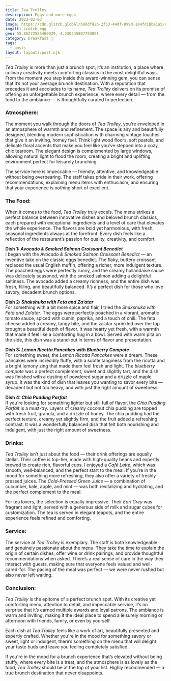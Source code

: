 ```yaml
---
title: Tea Trolley
description: Eggs and more eggs
date: 2023-02-03
image: https://cdn.glitch.global/b9ddfd2b-2f53-44df-899d-104fd1bbe1a5/scotchegg.jpg?v=1736509656067
imgalt: scotch egg
geo: 55.86272585460929,-4.230245807793091
category: breakfast 🍳
tags:
  - posts
layout: layouts/post.njk
---
```


*Tea Trolley* is more than just a brunch spot; it’s an institution, a place where culinary creativity meets comforting classics in the most delightful ways. From the moment you step inside this award-winning gem, you can sense that it’s not your average brunch destination. With a reputation that precedes it and accolades to its name, *Tea Trolley* delivers on its promise of offering an unforgettable brunch experience, where every detail — from the food to the ambiance — is thoughtfully curated to perfection.

### Atmosphere:
The moment you walk through the doors of *Tea Trolley*, you’re enveloped in an atmosphere of warmth and refinement. The space is airy and beautifully designed, blending modern sophistication with charming vintage touches that give it an inviting, homey feel. Think light wood floors, soft pastels, and delicate floral accents that make you feel like you’ve stepped into a cozy, chic tearoom. The elegant design is complemented by large windows, allowing natural light to flood the room, creating a bright and uplifting environment perfect for leisurely brunching.

The service here is impeccable — friendly, attentive, and knowledgeable without being overbearing. The staff takes pride in their work, offering recommendations, explaining menu items with enthusiasm, and ensuring that your experience is nothing short of excellent.

### The Food:
When it comes to the food, *Tea Trolley* truly excels. The menu strikes a perfect balance between innovative dishes and beloved brunch classics, each prepared with exceptional ingredients and a level of care that elevates the whole experience. The flavors are bold yet harmonious, with fresh, seasonal ingredients always at the forefront. Every dish feels like a reflection of the restaurant’s passion for quality, creativity, and comfort.

**Dish 1: *Avocado & Smoked Salmon Croissant Benedict***  
I began with the *Avocado & Smoked Salmon Croissant Benedict* — an inventive take on the classic eggs benedict. The flaky, buttery croissant replaced the usual English muffin, offering a richer, more indulgent texture. The poached eggs were perfectly runny, and the creamy hollandaise sauce was delicately seasoned, with the smoked salmon adding a delightful saltiness. The avocado added a creamy richness, and the entire dish was fresh, filling, and beautifully balanced. It’s a perfect dish for those who love savory, decadent brunch options.

**Dish 2: *Shakshuka with Feta and Za’atar***  
For something with a bit more spice and flair, I tried the *Shakshuka with Feta and Za’atar*. The eggs were perfectly poached in a vibrant, aromatic tomato sauce, spiced with cumin, paprika, and a touch of chili. The feta cheese added a creamy, tangy bite, and the za’atar sprinkled over the top brought a beautiful depth of flavor. It was hearty yet fresh, with a warmth that made it feel like a comforting hug in a bowl. Served with warm pita on the side, this dish was a stand-out in terms of flavor and presentation.

**Dish 3: *Lemon Ricotta Pancakes with Blueberry Compote***  
For something sweet, the *Lemon Ricotta Pancakes* were a dream. These pancakes were incredibly fluffy, with a subtle tanginess from the ricotta and a bright lemony zing that made them feel fresh and light. The *blueberry compote* was a perfect complement, sweet and slightly tart, and the dish was finished with a dusting of powdered sugar and a drizzle of maple syrup. It was the kind of dish that leaves you wanting to savor every bite — decadent but not too heavy, and with just the right amount of sweetness.

**Dish 4: *Chia Pudding Parfait***  
If you're looking for something lighter but still full of flavor, the *Chia Pudding Parfait* is a must-try. Layers of creamy coconut chia pudding are topped with fresh fruit, granola, and a drizzle of honey. The chia pudding had the perfect texture, creamy yet slightly firm, and the fruit added a refreshing contrast. It was a wonderfully balanced dish that felt both nourishing and indulgent, with just the right amount of sweetness.

### Drinks:
*Tea Trolley* isn’t just about the food — their drink offerings are equally stellar. Their coffee is top-tier, made with high-quality beans and expertly brewed to create rich, flavorful cups. I enjoyed a *Café Latte*, which was smooth, well-balanced, and the perfect start to the meal. If you’re in the mood for something more refreshing, they also offer a variety of freshly pressed juices. The *Cold-Pressed Green Juice* — a combination of cucumber, kale, apple, and mint — was both revitalizing and hydrating, and the perfect complement to the meal.

For tea lovers, the selection is equally impressive. Their *Earl Grey* was fragrant and light, served with a generous side of milk and sugar cubes for customization. The tea is served in elegant teapots, and the entire experience feels refined and comforting.

### Service:
The service at *Tea Trolley* is exemplary. The staff is both knowledgeable and genuinely passionate about the menu. They take the time to explain the origin of certain dishes, offer wine or drink pairings, and provide thoughtful recommendations when asked. There’s a real sense of care in the way they interact with guests, making sure that everyone feels valued and well-cared-for. The pacing of the meal was perfect — we were never rushed but also never left waiting.

### Conclusion:
*Tea Trolley* is the epitome of a perfect brunch spot. With its creative yet comforting menu, attention to detail, and impeccable service, it’s no surprise that it’s earned multiple awards and loyal patrons. The ambiance is warm and inviting, making it the ideal place to spend a leisurely morning or afternoon with friends, family, or even by yourself.

Each dish at *Tea Trolley* feels like a work of art, beautifully presented and expertly crafted. Whether you're in the mood for something savory or sweet, light or indulgent, there’s something on the menu that will delight your taste buds and leave you feeling completely satisfied.

If you're in the mood for a brunch experience that’s elevated without being stuffy, where every bite is a treat, and the atmosphere is as lovely as the food, *Tea Trolley* should be at the top of your list. Highly recommended — a true brunch destination that never disappoints.
